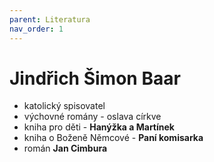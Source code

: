 ```yaml
---
parent: Literatura
nav_order: 1
---
```

# Jindřich Šimon Baar
- katolický spisovatel
- výchovné romány - oslava církve
- kniha pro děti - **Hanýžka a Martínek**
- kniha o Boženě Němcové - **Paní komisarka**
- román **Jan Cimbura**